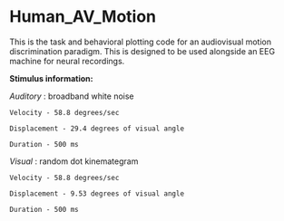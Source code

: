 # Human_AV_Motion
This is the task and behavioral plotting code for an audiovisual motion discrimination paradigm. 
This is designed to be used alongside an EEG machine for neural recordings.

**Stimulus information:**

_Auditory_ : broadband white noise
 
    Velocity - 58.8 degrees/sec
  
    Displacement - 29.4 degrees of visual angle
  
    Duration - 500 ms
  
_Visual_ : random dot kinemategram
  
    Velocity - 58.8 degrees/sec
  
    Displacement - 9.53 degrees of visual angle
  
    Duration - 500 ms
